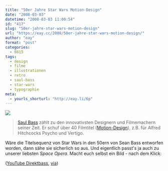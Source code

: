 ```yaml
---
title: "50er Jahre Star Wars Motion-Design"
date: "2008-03-03"
datetime: "2008-03-03 11:00:54"
id: "417"
slug: "50er-jahre-star-wars-motion-design"
url: "https://eay.cc/2008/50er-jahre-star-wars-motion-design/"
author: "eay"
format: "post"
categories:
  - 0815
tags:
  - design
  - filme
  - illustrationen
  - retro
  - saul-bass
  - star-wars
  - typographie
meta:
  - yourls_shorturl: "http://eay.li/6p"
---
```


![](/uploads/2008/starwarsbass.jpg)

> [Saul Bass](http://de.wikipedia.org/wiki/Saul_Bass) zählt zu den innovativsten Designern und Filmemachern seiner Zeit. Er schuf über 40 Filmtitel ([Motion-Design](http://de.wikipedia.org/wiki/Motion-Design)), z.B. für Alfred Hitchcocks Psycho und Vertigo.

Wäre die Titelsequenz von Star Wars in den 50ern von Sean Bass entworfen worden, dann sähe sie sicherlich so aus. Und eigentlich passt's ja auch zu unserer liebsten _Space Opera_. Macht euch selbst ein Bild - nach dem Klick:

 ([YouTube Direktbass](http://www.youtube.com/watch?v=z25t-PQDn5A), [via](http://starwarsblog.starwars.com/index.php/2008/03/02/star-wars-vs-saul-bass/))
